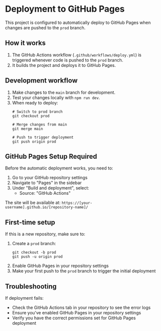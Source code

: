 
# Deployment to GitHub Pages

This project is configured to automatically deploy to GitHub Pages when changes are pushed to the `prod` branch.

## How it works

1. The GitHub Actions workflow (`.github/workflows/deploy.yml`) is triggered whenever code is pushed to the `prod` branch.
2. It builds the project and deploys it to GitHub Pages.

## Development workflow

1. Make changes to the `main` branch for development.
2. Test your changes locally with `npm run dev`.
3. When ready to deploy:
   ```
   # Switch to prod branch
   git checkout prod
   
   # Merge changes from main
   git merge main
   
   # Push to trigger deployment
   git push origin prod
   ```

## GitHub Pages Setup Required

Before the automatic deployment works, you need to:

1. Go to your GitHub repository settings
2. Navigate to "Pages" in the sidebar
3. Under "Build and deployment", select:
   - Source: "GitHub Actions"

The site will be available at: `https://[your-username].github.io/[repository-name]/`

## First-time setup

If this is a new repository, make sure to:

1. Create a `prod` branch: 
   ```
   git checkout -b prod
   git push -u origin prod
   ```
2. Enable GitHub Pages in your repository settings
3. Make your first push to the `prod` branch to trigger the initial deployment

## Troubleshooting

If deployment fails:
- Check the GitHub Actions tab in your repository to see the error logs
- Ensure you've enabled GitHub Pages in your repository settings
- Verify you have the correct permissions set for GitHub Pages deployment
